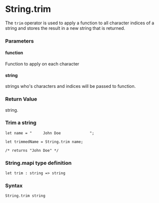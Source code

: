 # String.trim

The `trim` operator is used to apply a function to all character indices of a string and stores the result in a new string that is returned.

### Parameters

#### function
Function to apply on each character

#### string
strings who's characters and indices will be passed to function.

### Return Value
string.

### Trim a string
```
let name = "     John Doe             ";

let trimmedName = String.trim name;

/* returns "John Doe" */
```

### String.mapi type definition
```
let trim : string => string
```

### Syntax
```
String.trim string
```
